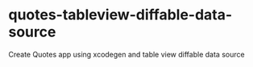 # quotes-tableview-diffable-data-source
Create Quotes app using xcodegen and table view diffable data source
